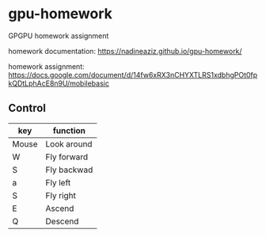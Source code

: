 # gpu-homework
GPGPU homework assignment

homework documentation: https://nadineaziz.github.io/gpu-homework/

homework assignment: https://docs.google.com/document/d/14fw6xRX3nCHYXTLRS1xdbhgPOt0fpkQDtLphAcE8n9U/mobilebasic

## Control
|key|function|
|-|-|
|Mouse|Look around|
|W|Fly forward|
|S|Fly backwad|
|a|Fly left|
|S|Fly right|
|E|Ascend|
|Q|Descend|